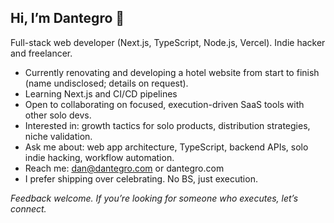 ## Hi, I’m Dantegro 👋

Full-stack web developer (Next.js, TypeScript, Node.js, Vercel). Indie hacker and freelancer.

- Currently renovating and developing a hotel website from start to finish (name undisclosed; details on request).
- Learning Next.js and CI/CD pipelines
- Open to collaborating on focused, execution-driven SaaS tools with other solo devs.
- Interested in: growth tactics for solo products, distribution strategies, niche validation.
- Ask me about: web app architecture, TypeScript, backend APIs, solo indie hacking, workflow automation.
- Reach me: [dan@dantegro.com](mailto:dan@dantegro.com) or dantegro.com
- I prefer shipping over celebrating. No BS, just execution.

*Feedback welcome. If you’re looking for someone who executes, let’s connect.*
